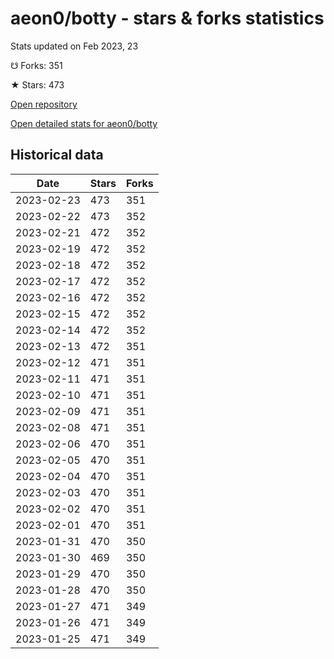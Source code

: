 # aeon0/botty - stars & forks statistics

Stats updated on Feb 2023, 23

☋ Forks: 351

★ Stars: 473

[Open repository](https://github.com/aeon0/botty)

[Open detailed stats for aeon0/botty](https://reviewgithub.com/rep/aeon0/botty)

## Historical data
| Date | Stars | Forks |
|------|-------|-------|
| 2023-02-23 | 473 | 351 | 
| 2023-02-22 | 473 | 352 | 
| 2023-02-21 | 472 | 352 | 
| 2023-02-19 | 472 | 352 | 
| 2023-02-18 | 472 | 352 | 
| 2023-02-17 | 472 | 352 | 
| 2023-02-16 | 472 | 352 | 
| 2023-02-15 | 472 | 352 | 
| 2023-02-14 | 472 | 352 | 
| 2023-02-13 | 472 | 351 | 
| 2023-02-12 | 471 | 351 | 
| 2023-02-11 | 471 | 351 | 
| 2023-02-10 | 471 | 351 | 
| 2023-02-09 | 471 | 351 | 
| 2023-02-08 | 471 | 351 | 
| 2023-02-06 | 470 | 351 | 
| 2023-02-05 | 470 | 351 | 
| 2023-02-04 | 470 | 351 | 
| 2023-02-03 | 470 | 351 | 
| 2023-02-02 | 470 | 351 | 
| 2023-02-01 | 470 | 351 | 
| 2023-01-31 | 470 | 350 | 
| 2023-01-30 | 469 | 350 | 
| 2023-01-29 | 470 | 350 | 
| 2023-01-28 | 470 | 350 | 
| 2023-01-27 | 471 | 349 | 
| 2023-01-26 | 471 | 349 | 
| 2023-01-25 | 471 | 349 | 

